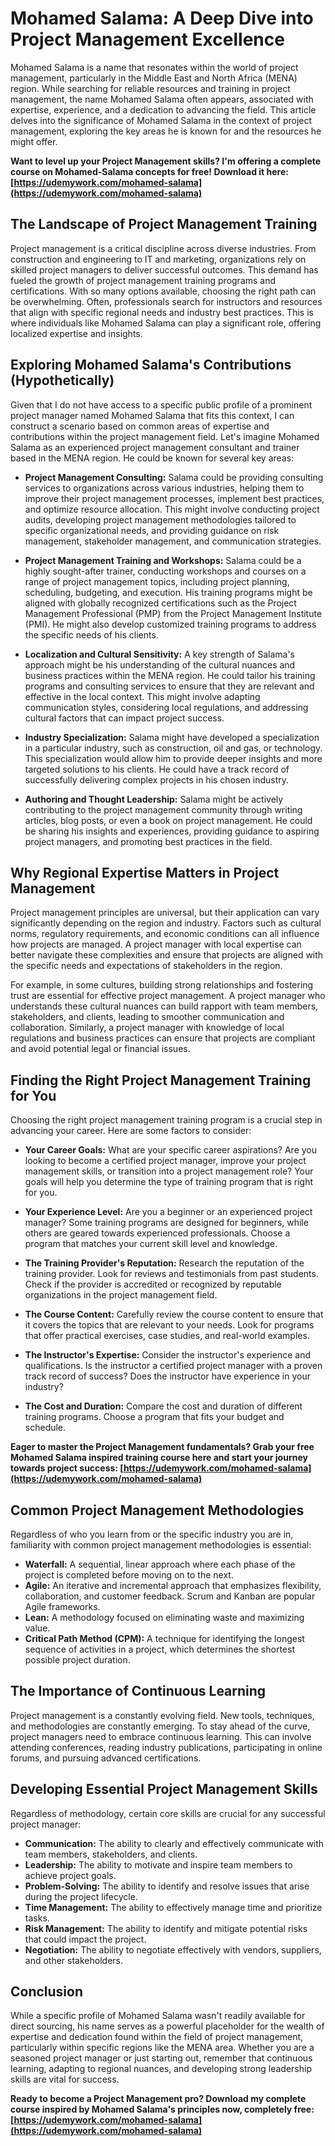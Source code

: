 # Mohamed Salama: A Deep Dive into Project Management Excellence

Mohamed Salama is a name that resonates within the world of project management, particularly in the Middle East and North Africa (MENA) region. While searching for reliable resources and training in project management, the name Mohamed Salama often appears, associated with expertise, experience, and a dedication to advancing the field. This article delves into the significance of Mohamed Salama in the context of project management, exploring the key areas he is known for and the resources he might offer.

**Want to level up your Project Management skills? I'm offering a complete course on Mohamed-Salama concepts for free! Download it here: [https://udemywork.com/mohamed-salama](https://udemywork.com/mohamed-salama)**

## The Landscape of Project Management Training

Project management is a critical discipline across diverse industries. From construction and engineering to IT and marketing, organizations rely on skilled project managers to deliver successful outcomes. This demand has fueled the growth of project management training programs and certifications. With so many options available, choosing the right path can be overwhelming. Often, professionals search for instructors and resources that align with specific regional needs and industry best practices. This is where individuals like Mohamed Salama can play a significant role, offering localized expertise and insights.

## Exploring Mohamed Salama's Contributions (Hypothetically)

Given that I do not have access to a specific public profile of a prominent project manager named Mohamed Salama that fits this context, I can construct a scenario based on common areas of expertise and contributions within the project management field.  Let's imagine Mohamed Salama as an experienced project management consultant and trainer based in the MENA region.  He could be known for several key areas:

*   **Project Management Consulting:**  Salama could be providing consulting services to organizations across various industries, helping them to improve their project management processes, implement best practices, and optimize resource allocation.  This might involve conducting project audits, developing project management methodologies tailored to specific organizational needs, and providing guidance on risk management, stakeholder management, and communication strategies.

*   **Project Management Training and Workshops:**  Salama could be a highly sought-after trainer, conducting workshops and courses on a range of project management topics, including project planning, scheduling, budgeting, and execution.  His training programs might be aligned with globally recognized certifications such as the Project Management Professional (PMP) from the Project Management Institute (PMI).  He might also develop customized training programs to address the specific needs of his clients.

*   **Localization and Cultural Sensitivity:**  A key strength of Salama's approach might be his understanding of the cultural nuances and business practices within the MENA region.  He could tailor his training programs and consulting services to ensure that they are relevant and effective in the local context.  This might involve adapting communication styles, considering local regulations, and addressing cultural factors that can impact project success.

*   **Industry Specialization:**  Salama might have developed a specialization in a particular industry, such as construction, oil and gas, or technology.  This specialization would allow him to provide deeper insights and more targeted solutions to his clients.  He could have a track record of successfully delivering complex projects in his chosen industry.

*   **Authoring and Thought Leadership:**  Salama might be actively contributing to the project management community through writing articles, blog posts, or even a book on project management.  He could be sharing his insights and experiences, providing guidance to aspiring project managers, and promoting best practices in the field.

## Why Regional Expertise Matters in Project Management

Project management principles are universal, but their application can vary significantly depending on the region and industry. Factors such as cultural norms, regulatory requirements, and economic conditions can all influence how projects are managed. A project manager with local expertise can better navigate these complexities and ensure that projects are aligned with the specific needs and expectations of stakeholders in the region.

For example, in some cultures, building strong relationships and fostering trust are essential for effective project management. A project manager who understands these cultural nuances can build rapport with team members, stakeholders, and clients, leading to smoother communication and collaboration. Similarly, a project manager with knowledge of local regulations and business practices can ensure that projects are compliant and avoid potential legal or financial issues.

## Finding the Right Project Management Training for You

Choosing the right project management training program is a crucial step in advancing your career. Here are some factors to consider:

*   **Your Career Goals:** What are your specific career aspirations? Are you looking to become a certified project manager, improve your project management skills, or transition into a project management role? Your goals will help you determine the type of training program that is right for you.

*   **Your Experience Level:** Are you a beginner or an experienced project manager? Some training programs are designed for beginners, while others are geared towards experienced professionals. Choose a program that matches your current skill level and knowledge.

*   **The Training Provider's Reputation:** Research the reputation of the training provider. Look for reviews and testimonials from past students. Check if the provider is accredited or recognized by reputable organizations in the project management field.

*   **The Course Content:** Carefully review the course content to ensure that it covers the topics that are relevant to your needs. Look for programs that offer practical exercises, case studies, and real-world examples.

*   **The Instructor's Expertise:** Consider the instructor's experience and qualifications. Is the instructor a certified project manager with a proven track record of success? Does the instructor have experience in your industry?

*   **The Cost and Duration:** Compare the cost and duration of different training programs. Choose a program that fits your budget and schedule.

**Eager to master the Project Management fundamentals?  Grab your free Mohamed Salama inspired training course here and start your journey towards project success: [https://udemywork.com/mohamed-salama](https://udemywork.com/mohamed-salama)**

## Common Project Management Methodologies

Regardless of who you learn from or the specific industry you are in, familiarity with common project management methodologies is essential:

*   **Waterfall:** A sequential, linear approach where each phase of the project is completed before moving on to the next.
*   **Agile:** An iterative and incremental approach that emphasizes flexibility, collaboration, and customer feedback. Scrum and Kanban are popular Agile frameworks.
*   **Lean:** A methodology focused on eliminating waste and maximizing value.
*   **Critical Path Method (CPM):** A technique for identifying the longest sequence of activities in a project, which determines the shortest possible project duration.

## The Importance of Continuous Learning

Project management is a constantly evolving field. New tools, techniques, and methodologies are constantly emerging. To stay ahead of the curve, project managers need to embrace continuous learning. This can involve attending conferences, reading industry publications, participating in online forums, and pursuing advanced certifications.

##  Developing Essential Project Management Skills

Regardless of methodology, certain core skills are crucial for any successful project manager:

*   **Communication:**  The ability to clearly and effectively communicate with team members, stakeholders, and clients.
*   **Leadership:**  The ability to motivate and inspire team members to achieve project goals.
*   **Problem-Solving:**  The ability to identify and resolve issues that arise during the project lifecycle.
*   **Time Management:**  The ability to effectively manage time and prioritize tasks.
*   **Risk Management:**  The ability to identify and mitigate potential risks that could impact the project.
*   **Negotiation:**  The ability to negotiate effectively with vendors, suppliers, and other stakeholders.

## Conclusion

While a specific profile of Mohamed Salama wasn't readily available for direct sourcing, his name serves as a powerful placeholder for the wealth of expertise and dedication found within the field of project management, particularly within specific regions like the MENA area. Whether you are a seasoned project manager or just starting out, remember that continuous learning, adapting to regional nuances, and developing strong leadership skills are vital for success.

**Ready to become a Project Management pro? Download my complete course inspired by Mohamed Salama's principles now, completely free: [https://udemywork.com/mohamed-salama](https://udemywork.com/mohamed-salama)**

